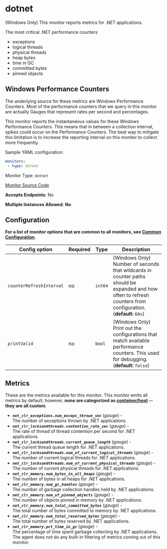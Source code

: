 <!--- GENERATED BY gomplate from scripts/docs/monitor-page.md.tmpl --->

# dotnet

(Windows Only) This monitor reports metrics for .NET applications.

The most critical .NET performance counters
* exceptions
* logical threads
* physical threads
* heap bytes
* time in GC
* committed bytes
* pinned objects

## Windows Performance Counters
The underlying source for these metrics are Windows Performance Counters.
Most of the performance counters that we query in this monitor are actually Gauges
that represent rates per second and percentages.

This monitor reports the instantaneous values for these Windows Performance Counters.
This means that in between a collection interval, spikes could occur on the
Performance Counters.  The best way to mitigate this limitation is to increase
the reporting interval on this monitor to collect more frequently.

Sample YAML configuration:

```yaml
monitors:
 - type: dotnet
```


Monitor Type: `dotnet`

[Monitor Source Code](https://github.com/signalfx/signalfx-agent/tree/master/internal/monitors/dotnet)

**Accepts Endpoints**: No

**Multiple Instances Allowed**: **No**

## Configuration

**For a list of monitor options that are common to all monitors, see [Common
Configuration](../monitor-config.md#common-configuration).**


| Config option | Required | Type | Description |
| --- | --- | --- | --- |
| `counterRefreshInterval` | no | `int64` | (Windows Only) Number of seconds that wildcards in counter paths should be expanded and how often to refresh counters from configuration. (**default:** `60s`) |
| `printValid` | no | `bool` | (Windows Only) Print out the configurations that match available performance counters.  This used for debugging. (**default:** `false`) |


## Metrics

These are the metrics available for this monitor.
This monitor emits all metrics by default; however, **none are categorized as
[container/host](https://docs.signalfx.com/en/latest/admin-guide/usage.html#about-custom-bundled-and-high-resolution-metrics)
-- they are all custom**.



 - ***`net_clr_exceptions.num_exceps_thrown_sec`*** (*gauge*) - <br>    The number of exceptions thrown by .NET applications.
 - ***`net_clr_locksandthreads.contention_rate_sec`*** (*gauge*) - <br>    The rate of thread of thread contention per second for .NET applications.
 - ***`net_clr_locksandthreads.current_queue_length`*** (*gauge*) - <br>    The current thread queue length for .NET applications.
 - ***`net_clr_locksandthreads.num_of_current_logical_threads`*** (*gauge*) - <br>    The number of current logical threads for .NET applications.
 - ***`net_clr_locksandthreads.num_of_current_physical_threads`*** (*gauge*) - <br>    The number of current physical threads for .NET applications.
 - ***`net_clr_memory.num_bytes_in_all_heaps`*** (*gauge*) - <br>    The number of bytes in all heaps for .NET applications.
 - ***`net_clr_memory.num_gc_handles`*** (*gauge*) - <br>    The number of garbage collection handles held by .NET applications.
 - ***`net_clr_memory.num_of_pinned_objects`*** (*gauge*) - <br>    The number of objects pinned in memory by .NET applications.
 - ***`net_clr_memory.num_total_committed_bytes`*** (*gauge*) - <br>    The total number of bytes committed to memory by .NET applications.
 - ***`net_clr_memory.num_total_reserved_bytes`*** (*gauge*) - <br>    The total number of bytes reserved by .NET applications.
 - ***`net_clr_memory.pct_time_in_gc`*** (*gauge*) - <br>    The percentage of time spent garbage collecting by .NET applications.
The agent does not do any built-in filtering of metrics coming out of this
monitor.


